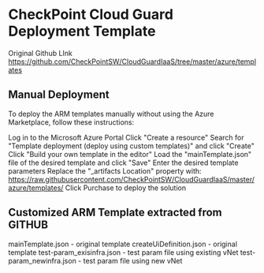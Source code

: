 # CheckPoint Cloud Guard Deployment Template

Original Github LInk https://github.com/CheckPointSW/CloudGuardIaaS/tree/master/azure/templates


## Manual Deployment
To deploy the ARM templates manually without using the Azure Marketplace, follow these instructions:

Log in to the Microsoft Azure Portal
Click "Create a resource"
Search for "Template deployment (deploy using custom templates)" and click "Create"
Click "Build your own template in the editor"
Load the "mainTemplate.json" file of the desired template and click "Save"
Enter the desired template parameters
Replace the "_artifacts Location" property with:
https://raw.githubusercontent.com/CheckPointSW/CloudGuardIaaS/master/azure/templates/
Click Purchase to deploy the solution

## Customized ARM Template extracted from GITHUB

mainTemplate.json - original template
createUiDefinition.json - original template
test-param_exisinfra.json - test param file using existing vNet
test-param_newinfra.json - test param file using new vNet

